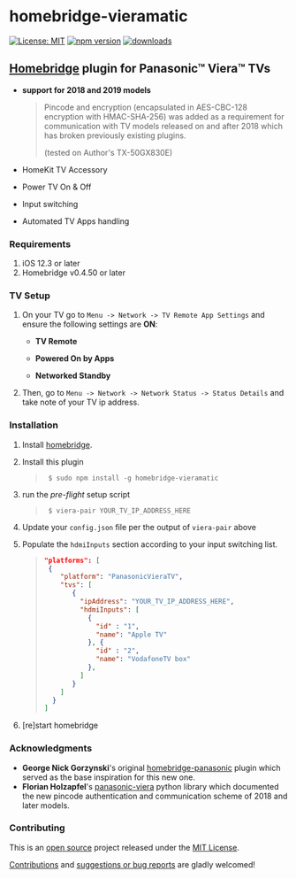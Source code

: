 # homebridge-vieramatic

[![License: MIT](https://img.shields.io/badge/License-MIT-blue.svg)](./LICENSE.md)
[![npm version](https://img.shields.io/npm/v/homebridge-vieramatic?color=blue)](https://www.npmjs.com/package/homebridge-vieramatic)
[![downloads](https://img.shields.io/npm/dw/homebridge-vieramatic?color=blue)](https://www.npmjs.com/package/homebridge-vieramatic)

## [Homebridge](http://homebridge.io) plugin for Panasonic™ Viera™ TVs

- **support for 2018 and 2019 models**

  > Pincode and encryption (encapsulated in AES-CBC-128 encryption with
  > HMAC-SHA-256) was added as a requirement for communication with TV models
  > released on and after 2018 which has broken previously existing plugins.
  >
  > (tested on Author's TX-50GX830E)

- HomeKit TV Accessory

- Power TV On & Off

- Input switching

- Automated TV Apps handling

### Requirements

1. iOS 12.3 or later
2. Homebridge v0.4.50 or later

### TV Setup

1. On your TV go to `Menu -> Network -> TV Remote App Settings` and ensure the following settings are **ON**:

   - **TV Remote**

   - **Powered On by Apps**

   - **Networked Standby**

2. Then, go to `Menu -> Network -> Network Status -> Status Details` and take note of your TV ip address.

### Installation

1. Install [homebridge](http://homebridge.io).
2. Install this plugin

   > ```shell
   >  $ sudo npm install -g homebridge-vieramatic
   > ```

3. run the _pre-flight_ setup script

   > ```shell
   >  $ viera-pair YOUR_TV_IP_ADDRESS_HERE
   > ```

4. Update your `config.json` file per the output of `viera-pair` above
5. Populate the `hdmiInputs` section according to your input switching list.

   > ```JSON
   > "platforms": [
   >  {
   >     "platform": "PanasonicVieraTV",
   >     "tvs": [
   >        {
   >          "ipAddress": "YOUR_TV_IP_ADDRESS_HERE",
   >          "hdmiInputs": [
   >            {
   >              "id" : "1",
   >              "name": "Apple TV"
   >            }, {
   >              "id" : "2",
   >              "name": "VodafoneTV box"
   >            },
   >          ]
   >        }
   >     ]
   >   }
   > ]
   > ```

6. [re]start homebridge

### Acknowledgments

- **George Nick Gorzynski**'s original [homebridge-panasonic](https://github.com/g30r93g/homebridge-panasonic)
  plugin which served as the base inspiration for this new one.
- **Florian Holzapfel**'s [panasonic-viera](https://github.com/florianholzapfel/panasonic-viera)
  python library which documented the new pincode authentication and communication scheme of 2018 and later models.

### Contributing

This is an [open source](http://opensource.org/osd) project released under
the [MIT License](./LICENSE.md).

[Contributions](https://github.com/AntonioMeireles/homebridge-vieramatic/pulls)
and [suggestions or bug reports](https://github.com/AntonioMeireles/homebridge-vieramatic/issues)
are gladly welcomed!
